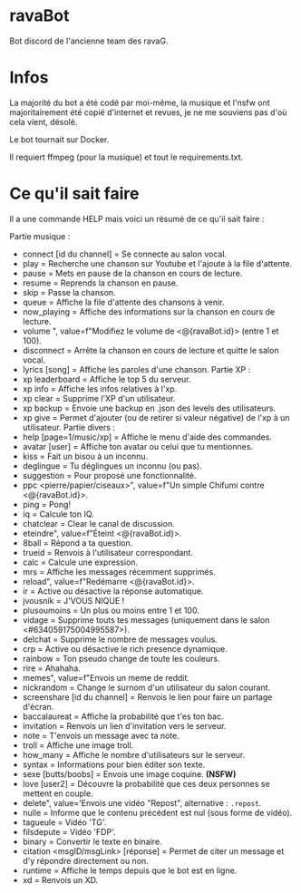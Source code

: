 # ravaBot
Bot discord de l'ancienne team des ravaG.


# Infos

La majorité du bot a été codé par moi-même, la musique et l'nsfw ont majoritairement été copié d'internet et revues, je ne me souviens pas d'où cela vient, désolé.

Le bot tournait sur Docker.

Il requiert ffmpeg (pour la musique) et tout le requirements.txt.


# Ce qu'il sait faire

Il a une commande HELP mais voici un résumé de ce qu'il sait faire :

Partie musique :
- connect [id du channel] = Se connecte au salon vocal.
- play <musique> = Recherche une chanson sur Youtube et l'ajoute à la file d'attente.
- pause = Mets en pause de la chanson en cours de lecture.
- resume = Reprends la chanson en pause.
- skip = Passe la chanson.
- queue = Affiche la file d'attente des chansons à venir.
- now_playing = Affiche des informations sur la chanson en cours de lecture.
- volume <valeur>", value=f"Modifiez le volume de <@{ravaBot.id}> (entre 1 et 100).
- disconnect = Arrête la chanson en cours de lecture et quitte le salon vocal.
- lyrics [song] = Affiche les paroles d'une chanson.
Partie XP :
- xp leaderboard = Affiche le top 5 du serveur.
- xp info = Affiche les infos relatives à l'xp.
- xp clear = Supprime l'XP d'un utilisateur.
- xp backup = Envoie une backup en .json des levels des utilisateurs.
- xp give = Permet d'ajouter (ou de retirer si valeur négative) de l'xp à un utilisateur.
Partie divers :
- help [page=1/music/xp] = Affiche le menu d'aide des commandes.
- avatar [user] = Affiche ton avatar ou celui que tu mentionnes.
- kiss = Fait un bisou à un inconnu.
- deglingue = Tu déglingues un inconnu (ou pas).
- suggestion <message de suggestion> = Pour proposé une fonctionnalité.
- ppc <pierre/papier/ciseaux>", value=f"Un simple Chifumi contre <@{ravaBot.id}>.
- ping = Pong!
- iq = Calcule ton IQ.
- chatclear = Clear le canal de discussion.
- eteindre", value=f"Éteint <@{ravaBot.id}>.
- 8ball <question> = Répond a ta question.
- trueid <id> = Renvois à l'utilisateur correspondant.
- calc <calcul> = Calcule une expression.
- mrs = Affiche les messages récemment supprimés.
- reload", value=f"Redémarre <@{ravaBot.id}>.
- ir = Active ou désactive la réponse automatique.
- jvousnik = J'VOUS NIQUE !
- plusoumoins = Un plus ou moins entre 1 et 100.
- vidage = Supprime touts tes messages (uniquement dans le salon <#634059175004995587>).
- delchat <nombre> = Supprime le nombre de messages voulus.
- crp = Active ou désactive le rich presence dynamique.
- rainbow = Ton pseudo change de toute les couleurs.
- rire = Ahahaha.
- memes", value=f"Envois un meme de reddit.
- nickrandom = Change le surnom d'un utilisateur du salon courant.
- screenshare [id du channel] = Renvois le lien pour faire un partage d'écran.
- baccalaureat = Affiche la probabilité que t'es ton bac.
- invitation = Renvois un lien d'invitation vers le serveur.
- note <note> = T'envois un message avec ta note.
- troll = Affiche une image troll.
- how_many = Affiche le nombre d'utilisateurs sur le serveur.
- syntax = Informations pour bien éditer son texte.
- sexe [butts/boobs] = Envois une image coquine. **(NSFW)**
- love <user1> [user2] = Découvre la probabilité que ces deux personnes se mettent en couple.
- delete", value='Envois une vidéo "Repost", alternative : `.repost`.
- nulle = Informe que le contenu précédent est nul (sous forme de vidéo).
- tagueule = Vidéo 'TG'.
- filsdepute = Vidéo 'FDP'.
- binary <texte> = Convertir le texte en binaire.
- citation <msgID/msgLink> [réponse] = Permet de citer un message et d'y répondre directement ou non.
- runtime = Affiche le temps depuis que le bot est en ligne.
- xd = Renvois un XD.
